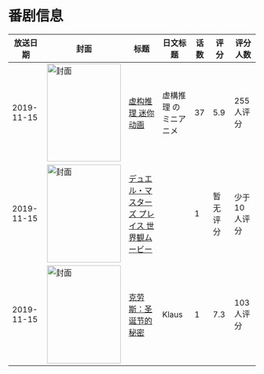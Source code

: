 # 番剧信息

|放送日期|封面|标题|日文标题|话数|评分|评分人数|
|---|---|---|---|---|---|---|
|2019-11-15|<img src="https://lain.bgm.tv/pic/cover/c/be/4f/297088_9ioVd.jpg" alt="封面" style="width:150px;height:200px;object-fit:cover;">|[虚构推理 迷你动画](https://bangumi.tv/subject/297088)|虚構推理 のミニアニメ|37|5.9|255人评分|
|2019-11-15|<img src="https://lain.bgm.tv/pic/cover/c/99/2b/417320_00JqQ.jpg" alt="封面" style="width:150px;height:200px;object-fit:cover;">|[デュエル・マスターズ プレイス 世界観ムービー](https://bangumi.tv/subject/417320)||1|暂无评分|少于10人评分|
|2019-11-15|<img src="https://lain.bgm.tv/pic/cover/c/8b/af/294947_4ZSFs.jpg" alt="封面" style="width:150px;height:200px;object-fit:cover;">|[克劳斯：圣诞节的秘密](https://bangumi.tv/subject/294947)|Klaus|1|7.3|103人评分|
